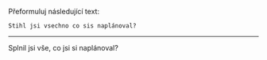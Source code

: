 Přeformuluj následující text:

```
Stihl jsi vsechno co sis naplánoval?
```

---

<!-- chatcmpl-75iUUAClNpgirFQvTrF0t23HJ7ACS -->

Splnil jsi vše, co jsi si naplánoval?